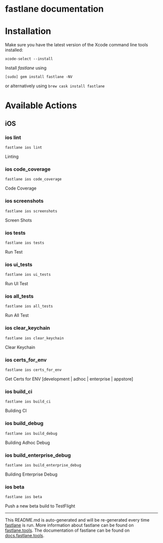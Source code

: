 fastlane documentation
================
# Installation

Make sure you have the latest version of the Xcode command line tools installed:

```
xcode-select --install
```

Install _fastlane_ using
```
[sudo] gem install fastlane -NV
```
or alternatively using `brew cask install fastlane`

# Available Actions
## iOS
### ios lint
```
fastlane ios lint
```
Linting
### ios code_coverage
```
fastlane ios code_coverage
```
Code Coverage
### ios screenshots
```
fastlane ios screenshots
```
Screen Shots
### ios tests
```
fastlane ios tests
```
Run Test
### ios ui_tests
```
fastlane ios ui_tests
```
Run UI Test
### ios all_tests
```
fastlane ios all_tests
```
Run All Test
### ios clear_keychain
```
fastlane ios clear_keychain
```
Clear Keychain
### ios certs_for_env
```
fastlane ios certs_for_env
```
Get Certs for ENV [development | adhoc | enterprise | appstore]
### ios build_ci
```
fastlane ios build_ci
```
Building CI
### ios build_debug
```
fastlane ios build_debug
```
Building Adhoc Debug
### ios build_enterprise_debug
```
fastlane ios build_enterprise_debug
```
Building Enterprise Debug
### ios beta
```
fastlane ios beta
```
Push a new beta build to TestFlight

----

This README.md is auto-generated and will be re-generated every time [fastlane](https://fastlane.tools) is run.
More information about fastlane can be found on [fastlane.tools](https://fastlane.tools).
The documentation of fastlane can be found on [docs.fastlane.tools](https://docs.fastlane.tools).
